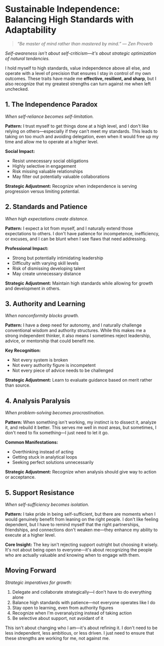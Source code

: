 # Sustainable Independence: Balancing High Standards with Adaptability

> *“Be master of mind rather than mastered by mind.” — Zen Proverb*

*Self-awareness isn't about self-criticism—it's about strategic optimization of natural tendencies.*

I hold myself to high standards, value independence above all else, and operate with a level of precision that ensures I stay in control of my own outcomes. These traits have made me **effective, resilient, and sharp**, but I also recognize that my greatest strengths can turn against me when left unchecked.

## 1. The Independence Paradox

*When self-reliance becomes self-limitation.*

**Pattern:**
I trust myself to get things done at a high level, and I don't like relying on others—especially if they can't meet my standards. This leads to taking on too much and avoiding delegation, even when it would free up my time and allow me to operate at a higher level.

**Social Impact:**
- Resist unnecessary social obligations
- Highly selective in engagement
- Risk missing valuable relationships
- May filter out potentially valuable collaborations

**Strategic Adjustment:**
Recognize when independence is serving progression versus limiting potential.

## 2. Standards and Patience

*When high expectations create distance.*

**Pattern:**
I expect a lot from myself, and I naturally extend those expectations to others. I don't have patience for incompetence, inefficiency, or excuses, and I can be blunt when I see flaws that need addressing.

**Professional Impact:**
- Strong but potentially intimidating leadership
- Difficulty with varying skill levels
- Risk of dismissing developing talent
- May create unnecessary distance

**Strategic Adjustment:**
Maintain high standards while allowing for growth and development in others.

## 3. Authority and Learning

*When nonconformity blocks growth.*

**Pattern:**
I have a deep need for autonomy, and I naturally challenge conventional wisdom and authority structures. While this makes me a strong independent thinker, it also means I sometimes reject leadership, advice, or mentorship that could benefit me.

**Key Recognition:**
- Not every system is broken
- Not every authority figure is incompetent
- Not every piece of advice needs to be challenged

**Strategic Adjustment:**
Learn to evaluate guidance based on merit rather than source.

## 4. Analysis Paralysis

*When problem-solving becomes procrastination.*

**Pattern:**
When something isn't working, my instinct is to dissect it, analyze it, and rebuild it better. This serves me well in most areas, but sometimes, I don't need to fix something—I just need to let it go.

**Common Manifestations:**
- Overthinking instead of acting
- Getting stuck in analytical loops
- Seeking perfect solutions unnecessarily

**Strategic Adjustment:**
Recognize when analysis should give way to action or acceptance.

## 5. Support Resistance

*When self-sufficiency becomes isolation.*

**Pattern:**
I take pride in being self-sufficient, but there are moments when I would genuinely benefit from leaning on the right people. I don't like feeling dependent, but I have to remind myself that the right partnerships, friendships, and connections don't weaken me—they enhance my ability to execute at a higher level.

**Core Insight:**
The key isn't rejecting support outright but choosing it wisely. It's not about being open to everyone—it's about recognizing the people who are actually valuable and knowing when to engage with them.

## Moving Forward

*Strategic imperatives for growth:*

1. Delegate and collaborate strategically—I don't have to do everything alone
2. Balance high standards with patience—not everyone operates like I do
3. Stay open to learning, even from authority figures
4. Recognize when I'm overanalyzing instead of taking action
5. Be selective about support, not avoidant of it

This isn't about changing who I am—it's about refining it. I don't need to be less independent, less ambitious, or less driven. I just need to ensure that these strengths are working for me, not against me.